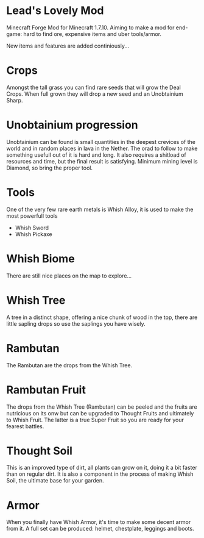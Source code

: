 # Lead's Lovely Mod
Minecraft Forge Mod for Minecraft 1.7.10. Aiming to make a mod for end-game: hard to find ore, expensive items and uber tools/armor.

New items and features are added continiously...

# Crops
Amongst the tall grass you can find rare seeds that will grow the Deal Crops. When full grown they will drop a new seed and an Unobtainium Sharp.

# Unobtainium progression
Unobtainium can be found is small quantities in the deepest crevices of the world and in random places in lava in the Nether. The orad to follow to make something usefull out of it is hard and long. It also requires a shitload of resources and time, but the final result is satisfying. Minimum mining level is Diamond, so bring the proper tool.

# Tools
One of the very few rare earth metals is Whish Alloy, it is used to make the most powerfull tools
- Whish Sword
- Whish Pickaxe

# Whish Biome
There are still nice places on the map to explore...

# Whish Tree
A tree in a distinct shape, offering a nice chunk of wood in the top, there are little sapling drops so use the saplings you have wisely.

# Rambutan
The Rambutan are the drops from the Whish Tree.

# Rambutan Fruit
The drops from the Whish Tree (Rambutan) can be peeled and the fruits are nutricious on its onw but can be upgraded to Thought Fruits and ultimately to Whish Fruit. The latter is a true Super Fruit so you are ready for your fearest battles.

# Thought Soil
This is an improved type of dirt, all plants can grow on it, doing it a bit faster than on regular dirt. It is also a component in the process of making Whish Soil, the ultimate base for your garden.

# Armor
When you finally have Whish Armor, it's time to make some decent armor from it. A full set can be produced: helmet, chestplate, leggings and boots.
